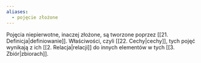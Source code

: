 ```yaml
---
aliases:
  - pojęcie złożone
---
```

Pojęcia niepierwotne, inaczej złożone, są tworzone poprzez [[21. Definicja|definiowanie]]. 
Właściwości, czyli [[22. Cechy|cechy]], tych pojęć wynikają z ich [[2. Relacja|relacji]] do innych elementów w tych [[3. Zbiór|zbiorach]].